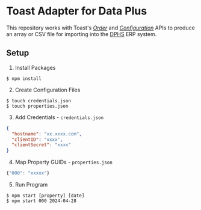 # Toast Adapter for Data Plus

This repository works with Toast's [_Order_](https://doc.toasttab.com/openapi/orders/operation/ordersBulkGet/) and [_Configuration_](https://doc.toasttab.com/openapi/configuration/overview/) APIs to produce an array or CSV file for importing into the [DPHS](https://www.dphs.com/) ERP system.

## Setup

1. Install Packages

```shell
$ npm install
```

2. Create Configuration Files

```shell
$ touch credentials.json
$ touch properties.json
```

3. Add Credentials - `credentials.json`

```json title="credentials.json"
{
  "hostname": "xx.xxxx.com",
  "clientID": "xxxx",
  "clientSecret": "xxxx"
}
```

4. Map Property GUIDs - `properties.json`

```js
{"000": "xxxxx"}
```

5. Run Program

```shell
$ npm start [property] [date]
$ npm start 000 2024-04-28
```
